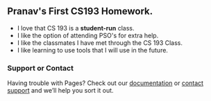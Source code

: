## Pranav's First CS193 Homework.

- I love that CS 193 is a **student-run** class.
- I like the option of attending PSO's for extra help.
- I like the classmates I have met through the CS 193 Class.
- I like learning to use tools that I will use in the future. 











### Support or Contact

Having trouble with Pages? Check out our [documentation](https://help.github.com/categories/github-pages-basics/) or [contact support](https://github.com/contact) and we’ll help you sort it out.
